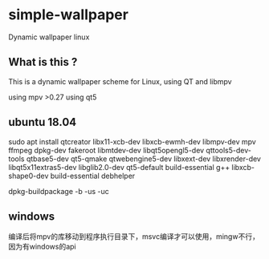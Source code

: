 # simple-wallpaper
 Dynamic wallpaper  linux

## What is this ?
This is a dynamic wallpaper scheme for Linux, using QT and libmpv

using mpv >0.27
using qt5

## ubuntu 18.04

sudo apt install qtcreator libx11-xcb-dev libxcb-ewmh-dev libmpv-dev mpv ffmpeg dpkg-dev fakeroot libmtdev-dev libqt5opengl5-dev qttools5-dev-tools qtbase5-dev qt5-qmake qtwebengine5-dev libxext-dev libxrender-dev libqt5x11extras5-dev libglib2.0-dev qt5-default build-essential g++ libxcb-shape0-dev build-essential debhelper

dpkg-buildpackage -b -us -uc

## windows
编译后将mpv的库移动到程序执行目录下，msvc编译才可以使用，mingw不行，因为有windows的api

